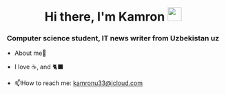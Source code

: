 

<h1 align="center">Hi there, I'm Kamron</a> 
<img src="https://github.com/blackcater/blackcater/raw/main/images/Hi.gif" height="32"/></h1>
<h3 align="center">Computer science student, IT news writer from Uzbekistan uz</h3>



- About me🤙 

- I love ☕, and 🐈‍⬛ 

- :mailbox:How to reach me: kamronu33@icloud.com

